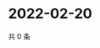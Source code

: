 # 2022-02-20

共 0 条

<!-- BEGIN WEIBO -->
<!-- 最后更新时间 Sun Feb 20 2022 08:58:43 GMT+0800 (China Standard Time) -->

<!-- END WEIBO -->
